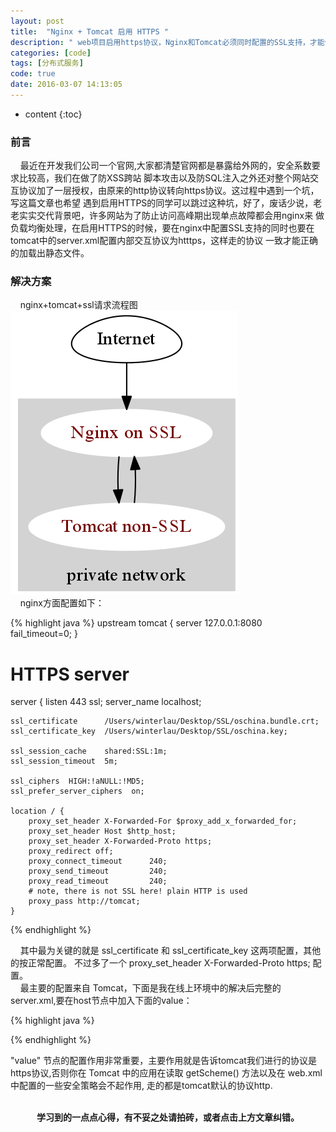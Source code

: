 ```yaml
---
layout: post
title:  "Nginx + Tomcat 启用 HTTPS "
description: " web项目启用https协议，Nginx和Tomcat必须同时配置的SSL支持，才能保证静态文件可以被加载"
categories: [code]
tags: [分布式服务]
code: true
date: 2016-03-07 14:13:05
---
```


* content
{:toc}

### 前言
  &nbsp;&nbsp;&nbsp;&nbsp;最近在开发我们公司一个官网,大家都清楚官网都是暴露给外网的，安全系数要求比较高，我们在做了防XSS跨站
脚本攻击以及防SQL注入之外还对整个网站交互协议加了一层授权，由原来的http协议转向https协议。这过程中遇到一个坑，写这篇文章也希望
遇到启用HTTPS的同学可以跳过这种坑，好了，废话少说，老老实实交代背景吧，许多网站为了防止访问高峰期出现单点故障都会用nginx来
做负载均衡处理，在启用HTTPS的时候，要在nginx中配置SSL支持的同时也要在tomcat中的server.xml配置内部交互协议为htttps，这样走的协议
一致才能正确的加载出静态文件。


### 解决方案
  &nbsp;&nbsp;&nbsp;&nbsp;nginx+tomcat+ssl请求流程图<br/>
  ![https-1](/img/https-01.png) <br/>
  &nbsp;&nbsp;&nbsp;&nbsp;nginx方面配置如下：

{% highlight java %} 
upstream tomcat {
    server 127.0.0.1:8080 fail_timeout=0;
}
 
# HTTPS server
server {
    listen       443 ssl;
    server_name  localhost;
 
    ssl_certificate      /Users/winterlau/Desktop/SSL/oschina.bundle.crt;
    ssl_certificate_key  /Users/winterlau/Desktop/SSL/oschina.key;
 
    ssl_session_cache    shared:SSL:1m;
    ssl_session_timeout  5m;
 
    ssl_ciphers  HIGH:!aNULL:!MD5;
    ssl_prefer_server_ciphers  on;
 
    location / {
        proxy_set_header X-Forwarded-For $proxy_add_x_forwarded_for;
        proxy_set_header Host $http_host;
        proxy_set_header X-Forwarded-Proto https;
        proxy_redirect off;
        proxy_connect_timeout      240;
        proxy_send_timeout         240;
        proxy_read_timeout         240;
        # note, there is not SSL here! plain HTTP is used
        proxy_pass http://tomcat;
    }

{% endhighlight %}

  &nbsp;&nbsp;&nbsp;&nbsp;其中最为关键的就是 ssl_certificate 和 ssl_certificate_key 这两项配置，其他的按正常配置。
不过多了一个 proxy_set_header X-Forwarded-Proto https; 配置。<br/>
  &nbsp;&nbsp;&nbsp;&nbsp;最主要的配置来自 Tomcat，下面是我在线上环境中的解决后完整的server.xml,要在host节点中加入下面的value：

{% highlight java %} 
 <Host name="XXXX.XXXX.XXXX.com" appBase="" unpackWARs="true" xmlValidation="false" xmlNamespaceAware="false" deployXML="false"
 deployOnStartup="false" autoDeploy="false">
       <Valve className="org.apache.catalina.valves.RemoteIpValve"  
        remoteIpHeader="X-Forwarded-For"  
        protocolHeader="X-Forwarded-Proto"  
        protocolHeaderHttpsValue="https"/>
 </Host>

{% endhighlight %}

 "value" 节点的配置作用非常重要，主要作用就是告诉tomcat我们进行的协议是https协议,否则你在 Tomcat 中的应用在读取 getScheme() 方法以及在 web.xml 中配置的一些安全策略会不起作用,
走的都是tomcat默认的协议http.

<br/>
<center><b>学习到的一点点心得，有不妥之处请拍砖，或者点击上方文章纠错。</b></center>
<script src="/analytics.js"></script>
